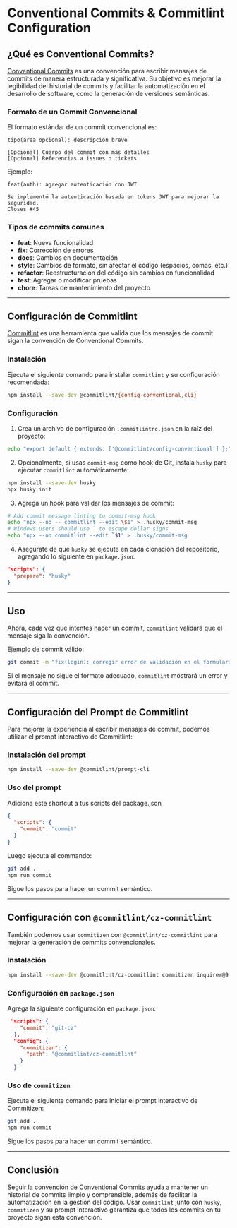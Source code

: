# Conventional Commits & Commitlint Configuration

## ¿Qué es Conventional Commits?

[Conventional Commits](https://www.conventionalcommits.org/en/v1.0.0/) es una convención para escribir mensajes de commits de manera estructurada y significativa. Su objetivo es mejorar la legibilidad del historial de commits y facilitar la automatización en el desarrollo de software, como la generación de versiones semánticas.

### Formato de un Commit Convencional

El formato estándar de un commit convencional es:

```plaintext
tipo(área opcional): descripción breve

[Opcional] Cuerpo del commit con más detalles
[Opcional] Referencias a issues o tickets
```

Ejemplo:

```plaintext
feat(auth): agregar autenticación con JWT

Se implementó la autenticación basada en tokens JWT para mejorar la seguridad.
Closes #45
```

### Tipos de commits comunes

- **feat**: Nueva funcionalidad
- **fix**: Corrección de errores
- **docs**: Cambios en documentación
- **style**: Cambios de formato, sin afectar el código (espacios, comas, etc.)
- **refactor**: Reestructuración del código sin cambios en funcionalidad
- **test**: Agregar o modificar pruebas
- **chore**: Tareas de mantenimiento del proyecto

---

## Configuración de Commitlint

[Commitlint](https://commitlint.js.org/guides/getting-started.html) es una herramienta que valida que los mensajes de commit sigan la convención de Conventional Commits.

### Instalación

Ejecuta el siguiente comando para instalar `commitlint` y su configuración recomendada:

```sh
npm install --save-dev @commitlint/{config-conventional,cli}
```

### Configuración

1. Crea un archivo de configuración `.commitlintrc.json` en la raíz del proyecto:

```sh
echo "export default { extends: ['@commitlint/config-conventional'] };" > commitlint.config.js
```

2. Opcionalmente, si usas `commit-msg` como hook de Git, instala `husky` para ejecutar `commitlint` automáticamente:

```sh
npm install --save-dev husky
npx husky init
```

3. Agrega un hook para validar los mensajes de commit:

```sh
# Add commit message linting to commit-msg hook
echo "npx --no -- commitlint --edit \$1" > .husky/commit-msg
# Windows users should use ` to escape dollar signs
echo "npx --no commitlint --edit `$1" > .husky/commit-msg
```

4. Asegúrate de que `husky` se ejecute en cada clonación del repositorio, agregando lo siguiente en `package.json`:

```json
"scripts": {
  "prepare": "husky"
}
```

---

## Uso

Ahora, cada vez que intentes hacer un commit, `commitlint` validará que el mensaje siga la convención.

Ejemplo de commit válido:

```sh
git commit -m "fix(login): corregir error de validación en el formulario"
```

Si el mensaje no sigue el formato adecuado, `commitlint` mostrará un error y evitará el commit.

---

## Configuración del Prompt de Commitlint

Para mejorar la experiencia al escribir mensajes de commit, podemos utilizar el prompt interactivo de Commitlint:

### Instalación del prompt

```sh
npm install --save-dev @commitlint/prompt-cli
```

### Uso del prompt

Adiciona este shortcut a tus scripts del package.json

```json
{
  "scripts": {
    "commit": "commit"
  }
}
```

Luego ejecuta el commando:

```sh
git add .
npm run commit
```

Sigue los pasos para hacer un commit semántico.

---

## Configuración con `@commitlint/cz-commitlint`

También podemos usar `commitizen` con `@commitlint/cz-commitlint` para mejorar la generación de commits convencionales.

### Instalación

```sh
npm install --save-dev @commitlint/cz-commitlint commitizen inquirer@9
```

### Configuración en `package.json`

Agrega la siguiente configuración en `package.json`:

```json
 "scripts": {
    "commit": "git-cz"
  },
  "config": {
    "commitizen": {
      "path": "@commitlint/cz-commitlint"
    }
  }
```

### Uso de `commitizen`

Ejecuta el siguiente comando para iniciar el prompt interactivo de Commitizen:

```sh
git add .
npm run commit
```

Sigue los pasos para hacer un commit semántico.

---

## Conclusión

Seguir la convención de Conventional Commits ayuda a mantener un historial de commits limpio y comprensible, además de facilitar la automatización en la gestión del código. Usar `commitlint` junto con `husky`, `commitizen` y su prompt interactivo garantiza que todos los commits en tu proyecto sigan esta convención. 

